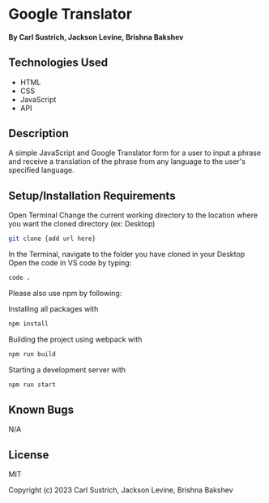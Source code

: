 # Google Translator

#### By **Carl Sustrich**, **Jackson Levine**, **Brishna Bakshev**

## Technologies Used

* HTML
* CSS
* JavaScript
* API

## Description

A simple JavaScript and Google Translator form for a user to input a phrase and receive a translation of the phrase from any language to the user's specified language.  


## Setup/Installation Requirements
Open Terminal
Change the current working directory to the location where you want the cloned directory (ex: Desktop)
```sh
git clone {add url here}
```
In the Terminal, navigate to the folder you have cloned in your Desktop
Open the code in VS code by typing: 
```sh
code .
```
Please also use npm by following:

Installing all packages with 
```sh
npm install
```

Building the project using webpack with
```sh
npm run build
```
Starting a development server with
```sh
npm run start
```
## Known Bugs

N/A

## License

MIT

Copyright (c) 2023 Carl Sustrich, Jackson Levine, Brishna Bakshev